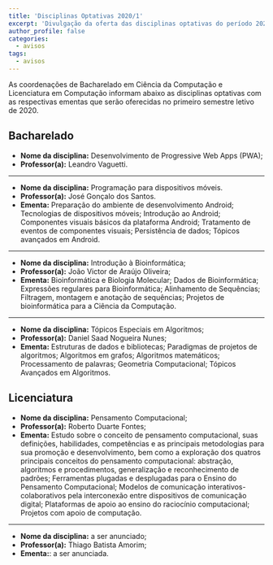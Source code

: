 ```yaml
---
title: 'Disciplinas Optativas 2020/1'
excerpt: 'Divulgação da oferta das disciplinas optativas do período 2020/1.'
author_profile: false
categories:
  - avisos
tags:
  - avisos
---
```


As coordenações de Bacharelado em Ciência da Computação e Licenciatura em Computação informam abaixo as disciplinas optativas com as respectivas ementas que serão oferecidas no primeiro semestre letivo de 2020.

## Bacharelado

- **Nome da disciplina:** Desenvolvimento de Progressive Web Apps (PWA);
- **Professor(a):** Leandro Vaguetti.

------ 

- **Nome da disciplina:** Programação para dispositivos móveis.
- **Professor(a):** José Gonçalo dos Santos.
- **Ementa:** Preparação do ambiente de desenvolvimento Android; Tecnologias de dispositivos móveis; Introdução ao Android; Componentes visuais básicos da plataforma Android; Tratamento de eventos de componentes visuais; Persistência de dados; Tópicos avançados em Android.

-----


- **Nome da disciplina:** Introdução à Bioinformática;
- **Professor(a):** João Victor de Araújo Oliveira;
- **Ementa:** Bioinformática e Biologia Molecular; Dados de Bioinformática; Expressões regulares para Bioinformática; Alinhamento de Sequências; Filtragem, montagem e anotação de sequências; Projetos de bioinformática para a Ciência da Computação.


----- 

- **Nome da disciplina:** Tópicos Especiais em Algoritmos;
- **Professor(a):** Daniel Saad Nogueira Nunes;
- **Ementa:** Estruturas de dados e bibliotecas; Paradigmas de projetos de algoritmos; Algoritmos em grafos; Algoritmos matemáticos; Processamento de palavras; Geometria Computacional; Tópicos Avançados em Algoritmos.


## Licenciatura


- **Nome da disciplina:** Pensamento Computacional;
- **Professor(a):** Roberto Duarte Fontes;
- **Ementa:** Estudo sobre o conceito de pensamento computacional, suas definições, habilidades, competências e as principais metodologias para sua promoção e desenvolvimento, bem como a exploração dos quatros principais conceitos do pensamento computacional: abstração, algoritmos e procedimentos, generalização e reconhecimento de padrões; Ferramentas plugadas e desplugadas para o Ensino do Pensamento Computacional; Modelos de comunicação interativos-colaborativos pela interconexão entre dispositivos de comunicação digital; Plataformas de apoio ao ensino do raciocínio computacional; Projetos com apoio de computação.

-----

- **Nome da disciplina:** a ser anunciado;
- **Professor(a):** Thiago Batista Amorim;
- **Ementa:**: a ser anunciada.